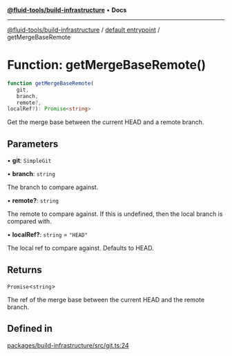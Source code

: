 [**@fluid-tools/build-infrastructure**](../../README.md) • **Docs**

***

[@fluid-tools/build-infrastructure](../../README.md) / [default entrypoint](../README.md) / getMergeBaseRemote

# Function: getMergeBaseRemote()

```ts
function getMergeBaseRemote(
   git, 
   branch, 
   remote?, 
localRef?): Promise<string>
```

Get the merge base between the current HEAD and a remote branch.

## Parameters

• **git**: `SimpleGit`

• **branch**: `string`

The branch to compare against.

• **remote?**: `string`

The remote to compare against. If this is undefined, then the local branch is compared with.

• **localRef?**: `string` = `"HEAD"`

The local ref to compare against. Defaults to HEAD.

## Returns

`Promise`\<`string`\>

The ref of the merge base between the current HEAD and the remote branch.

## Defined in

[packages/build-infrastructure/src/git.ts:24](https://github.com/microsoft/FluidFramework/blob/main/build-tools/packages/build-infrastructure/src/git.ts#L24)
